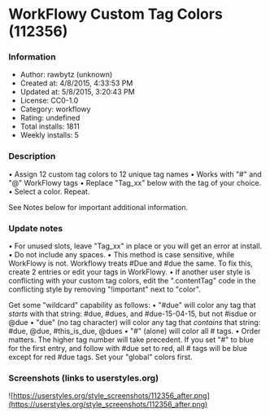 # WorkFlowy Custom Tag Colors (112356)

### Information
- Author: rawbytz (unknown)
- Created at: 4/8/2015, 4:33:53 PM
- Updated at: 5/8/2015, 3:20:43 PM
- License: CC0-1.0
- Category: workflowy
- Rating: undefined
- Total installs: 1811
- Weekly installs: 5


### Description
• Assign 12 custom tag colors to 12 unique tag names
• Works with "#" and "@" WorkFlowy tags
• Replace "Tag_xx" below with the tag of your choice.
• Select a color. Repeat.

See Notes below for important additional information.

### Update notes
• For unused slots, leave "Tag_xx" in place or you will get an error at install.
• Do not include any spaces.
• This method is case sensitive, while WorkFlowy is not.  Workflowy treats #Due and #due the same. To fix this, create 2 entries or edit your tags in WorkFlowy.
• If another user style is conflicting with your custom tag colors, edit the ".contentTag" code in the conflicting style by removing "!important" next to "color".

Get some "wildcard" capability as follows:
• "#due" will color any tag that <i>starts</i> with that string: #due, #dues, and #due-15-04-15, but not #isdue or @due
• "due" (no tag character) will color any tag that <i>contains</i> that string: #due, @due, #this_is_due, @dues
• "#" (alone) will color all # tags.
• Order matters. The higher tag number will take precedent. If you set "#" to blue for the first entry, and follow with #due set to red, all # tags will be blue except for red #due tags. Set your "global" colors first.

### Screenshots (links to userstyles.org)
![https://userstyles.org/style_screenshots/112356_after.png](https://userstyles.org/style_screenshots/112356_after.png)


